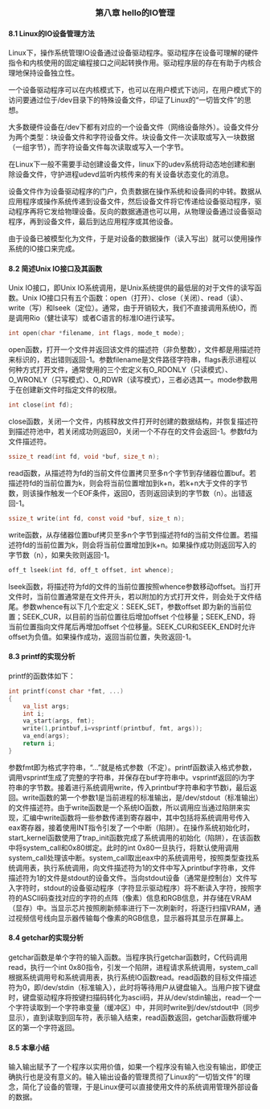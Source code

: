 

### <center>第八章 hello的IO管理</center>

#### 8.1 Linux的IO设备管理方法

Linux下，操作系统管理IO设备通过设备驱动程序。驱动程序在设备可理解的硬件指令和内核使用的固定编程接口之间起转换作用。驱动程序层的存在有助于内核合理地保持设备独立性。

一个设备驱动程序可以在内核模式下，也可以在用户模式下访问，在用户模式下的访问要通过位于/dev目录下的特殊设备文件，印证了Linux的“一切皆文件”的思想。

大多数硬件设备在/dev下都有对应的一个设备文件（网络设备除外）。设备文件分为两个类型：块设备文件和字符设备文件。块设备文件一次读取或写入一块数据（一组字节），而字符设备文件每次读取或写入一个字节。

在Linux下一般不需要手动创建设备文件，linux下的udev系统将动态地创建和删除设备文件，守护进程udevd监听内核传来的有关设备状态变化的消息。

设备文件作为设备驱动程序的门户，负责数据在操作系统和设备间的中转。数据从应用程序或操作系统传递到设备文件，然后设备文件将它传递给设备驱动程序，驱动程序再将它发给物理设备。反向的数据通道也可以用，从物理设备通过设备驱动程序，再到设备文件，最后到达应用程序或其他设备。

由于设备已被模型化为文件，于是对设备的数据操作（读入写出）就可以使用操作系统的IO接口来完成。

#### 8.2 简述Unix IO接口及其函数

Unix IO接口，即Unix IO系统调用，是Unix系统提供的最低层的对于文件的读写函数。Unix IO接口只有五个函数：open（打开）、close（关闭）、read（读）、write（写）和lseek（定位）。通常，由于开销较大，我们不直接调用系统IO，而是调用Rio（健壮读写）或者C语言的标准IO进行读写。

```c
int open(char *filename, int flags, mode_t mode);
```

open函数，打开一个文件并返回该文件的描述符（非负整数），文件都是用描述符来标识的，若出错则返回-1。参数filename是文件路径字符串，flags表示进程以何种方式打开文件，通常使用的三个宏定义有O_RDONLY（只读模式）、O_WRONLY（只写模式）、O_RDWR（读写模式），三者必选其一。mode参数用于在创建新文件时指定文件的权限。

```c
int close(int fd);
```

close函数，关闭一个文件，内核释放文件打开时创建的数据结构，并恢复描述符到描述符池中，若关闭成功则返回0，关闭一个不存在的文件会返回-1。参数fd为文件描述符。

```c
ssize_t read(int fd, void *buf, size_t n);
```

read函数，从描述符为fd的当前文件位置拷贝至多n个字节到存储器位置buf。若描述符fd的当前位置为k，则会将当前位置增加到k+n，若k+n大于文件的字节数，则该操作触发一个EOF条件，返回0，否则返回读到的字节数（n）。出错返回-1。

```c
ssize_t write(int fd, const void *buf, size_t n);
```

write函数，从存储器位置buf拷贝至多n个字节到描述符fd的当前文件位置。若描述符fd的当前位置为k，则会将当前位置增加到k+n。如果操作成功则返回写入的字节数（n），如果失败则返回-1。

```c
off_t lseek(int fd, off_t offset, int whence);
```

lseek函数，将描述符为fd的文件的当前位置按照whence参数移动offset。当打开文件时，当前位置通常是在文件开头，若以附加的方式打开文件，则会处于文件结尾。参数whence有以下几个宏定义：SEEK_SET，参数offset 即为新的当前位置；SEEK_CUR，以目前的当前位置往后增加offset 个位移量；SEEK_END，将当前位置指向文件尾后再增加offset 个位移量。SEEK_CUR和SEEK_END时允许offset为负值。如果操作成功，返回当前位置，失败返回-1。

#### 8.3 printf的实现分析

printf的函数体如下：

```c
int printf(const char *fmt, ...)
{
	va_list args;
	int i;
	va_start(args, fmt);
	write(1,printbuf,i=vsprintf(printbuf, fmt, args));
	va_end(args);
	return i;
}
```

参数fmt即为格式字符串，“...”就是格式参数（不定）。printf函数读入格式参数，调用vsprintf生成了完整的字符串，并保存在buf字符串中。vsprintf返回的i为字符串的字节数。接着进行系统调用write，传入printbuf字符串和字节数i，最后返回。write函数的第一个参数1是当前进程的标准输出，是/dev/stdout（标准输出）的文件描述符。由于write函数是一个系统IO函数，所以调用应当通过陷阱来实现，汇编中write函数将一些参数传递到寄存器中，其中包括将系统调用号传入eax寄存器，接着使用INT指令引发了一个中断（陷阱）。在操作系统初始化时，start_kernel函数使用了trap_init函数完成了系统调用的初始化（陷阱），在该函数中将system_call和0x80绑定。此时的int 0x80一旦执行，将默认使用调用system_call处理该中断。system_call取出eax中的系统调用号，按照类型查找系统调用表，执行系统调用，向文件描述符为1的文件中写入printbuf字符串，文件描述符为1的文件是stdout的设备文件。当向stdout设备（通常是控制台）文件写入字符时，stdout的设备驱动程序（字符显示驱动程序）将不断读入字符，按照字符的ASCII码查找对应的字符的点阵（像素）信息和RGB信息，并存储在VRAM（显存）中。当显示芯片按照刷新频率进行下一次刷新时，将逐行扫描VRAM，通过视频信号线向显示器传输每个像素的RGB信息，显示器将其显示在屏幕上。

#### 8.4 getchar的实现分析

getchar函数是单个字符的输入函数。当程序执行getchar函数时，C代码调用read，执行一个int 0x80指令，引发一个陷阱，进程请求系统调用，system_call根据系统调用号和系统调用表，执行系统IO函数read。read函数的目标文件描述符为0，即/dev/stdin（标准输入），此时将等待用户从键盘输入。当用户按下键盘时，键盘驱动程序将按键扫描码转化为ascii码，并从/dev/stdin输出，read一个一个字符读取到一个字符串变量（缓冲区）中，并同时write到/dev/stdout中（同步显示），直到读取到回车符，表示输入结束，read函数返回，getchar函数将缓冲区的第一个字符返回。

#### 8.5 本章小结

输入输出赋予了一个程序以实用价值，如果一个程序没有输入也没有输出，即使正确执行也是没有意义的。输入输出设备的管理贯彻了Linux的“一切皆文件”的理念，简化了设备的管理，于是Linux便可以直接使用文件的系统调用管理外部设备的数据。